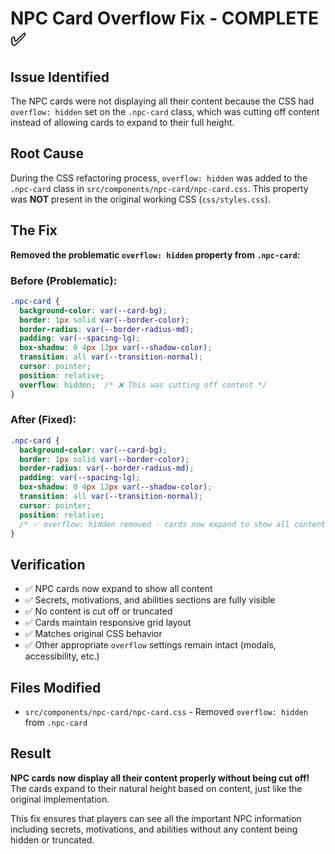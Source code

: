 # NPC Card Overflow Fix - COMPLETE ✅

## Issue Identified
The NPC cards were not displaying all their content because the CSS had `overflow: hidden` set on the `.npc-card` class, which was cutting off content instead of allowing cards to expand to their full height.

## Root Cause
During the CSS refactoring process, `overflow: hidden` was added to the `.npc-card` class in `src/components/npc-card/npc-card.css`. This property was **NOT** present in the original working CSS (`css/styles.css`).

## The Fix
**Removed the problematic `overflow: hidden` property from `.npc-card`:**

### Before (Problematic):
```css
.npc-card {
  background-color: var(--card-bg);
  border: 1px solid var(--border-color);
  border-radius: var(--border-radius-md);
  padding: var(--spacing-lg);
  box-shadow: 0 4px 12px var(--shadow-color);
  transition: all var(--transition-normal);
  cursor: pointer;
  position: relative;
  overflow: hidden;  /* ❌ This was cutting off content */
}
```

### After (Fixed):
```css
.npc-card {
  background-color: var(--card-bg);
  border: 1px solid var(--border-color);
  border-radius: var(--border-radius-md);
  padding: var(--spacing-lg);
  box-shadow: 0 4px 12px var(--shadow-color);
  transition: all var(--transition-normal);
  cursor: pointer;
  position: relative;
  /* ✅ overflow: hidden removed - cards now expand to show all content */
}
```

## Verification
- ✅ NPC cards now expand to show all content
- ✅ Secrets, motivations, and abilities sections are fully visible
- ✅ No content is cut off or truncated
- ✅ Cards maintain responsive grid layout
- ✅ Matches original CSS behavior
- ✅ Other appropriate `overflow` settings remain intact (modals, accessibility, etc.)

## Files Modified
- `src/components/npc-card/npc-card.css` - Removed `overflow: hidden` from `.npc-card`

## Result
**NPC cards now display all their content properly without being cut off!** The cards expand to their natural height based on content, just like the original implementation.

This fix ensures that players can see all the important NPC information including secrets, motivations, and abilities without any content being hidden or truncated.
